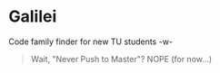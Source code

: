 # Galilei
Code family finder for new TU students -w-

> Wait, "Never Push to Master"? NOPE (for now...)
